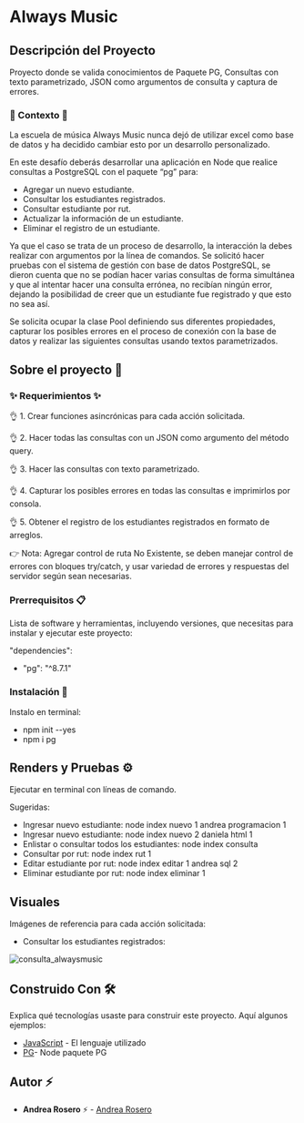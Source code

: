 # Always Music

## Descripción del Proyecto

Proyecto donde se valida conocimientos de Paquete PG, Consultas con texto parametrizado, JSON como argumentos de consulta y captura de errores.

### :scroll: Contexto :scroll:
La escuela de música Always Music nunca dejó de utilizar excel como base de datos y ha decidido cambiar esto por un desarrollo personalizado.

En este desafío deberás desarrollar una aplicación en Node que realice consultas a PostgreSQL con el paquete “pg” para:

- Agregar un nuevo estudiante.
- Consultar los estudiantes registrados.
- Consultar estudiante por rut.
- Actualizar la información de un estudiante.
- Eliminar el registro de un estudiante.

Ya que el caso se trata de un proceso de desarrollo, la interacción la debes realizar con argumentos por la línea de comandos.
Se solicitó hacer pruebas con el sistema de gestión con base de datos PostgreSQL, se dieron cuenta que no se podían hacer varias consultas de forma simultánea y que al intentar hacer una consulta errónea, no recibían ningún error, dejando la posibilidad de creer que un estudiante fue registrado y que esto no sea así.

Se solicita ocupar la clase Pool definiendo sus diferentes propiedades, capturar los posibles errores en el proceso de conexión con la base de datos y realizar las siguientes consultas usando textos parametrizados.


## Sobre el proyecto 🚀


### ✨ Requerimientos ✨

👌 1. Crear funciones asincrónicas para cada acción solicitada.

👌 2. Hacer todas las consultas con un JSON como argumento del método query.

👌 3. Hacer las consultas con texto parametrizado.

👌 4. Capturar los posibles errores en todas las consultas e imprimirlos por consola.

👌 5. Obtener el registro de los estudiantes registrados en formato de arreglos.

👉 Nota: Agregar control de ruta No Existente, se deben manejar control de errores con bloques try/catch, y usar variedad de errores y respuestas del servidor según sean necesarias.

### Prerrequisitos 📋

Lista de software y herramientas, incluyendo versiones, que necesitas para instalar y ejecutar este proyecto:

 "dependencies": 
 - "pg": "^8.7.1"  

### Instalación 🔧

 Instalo en terminal:
- npm init --yes
- npm i pg

## Renders y Pruebas ⚙️

Ejecutar en terminal con líneas de comando.

Sugeridas:
- Ingresar nuevo estudiante: node index nuevo 1 andrea programacion 1
- Ingresar nuevo estudiante: node index nuevo 2 daniela html 1
- Enlistar o consultar todos los estudiantes: node index consulta
- Consultar por rut: node index rut 1
- Editar estudiante por rut: node index editar 1 andrea sql 2
- Eliminar estudiante por rut: node index eliminar 1

## Visuales 

Imágenes de referencia para cada acción solicitada:

- Consultar los estudiantes registrados:
  
![consulta_alwaysmusic](https://github.com/andreaendigital/nodepg_alwaysmusic/assets/154395788/165f6d21-e4ee-4b9e-adce-872db4f04c2e)



## Construido Con 🛠️

Explica qué tecnologías usaste para construir este proyecto. Aquí algunos ejemplos:

- [JavaScript](https://developer.mozilla.org/en-US/docs/Web/JavaScript) - El lenguaje utilizado
- [PG](https://www.npmjs.com/package/pg)- Node paquete PG
  

## Autor ⚡ 

- **Andrea Rosero** ⚡  - [Andrea Rosero](https://github.com/andreaendigital)
